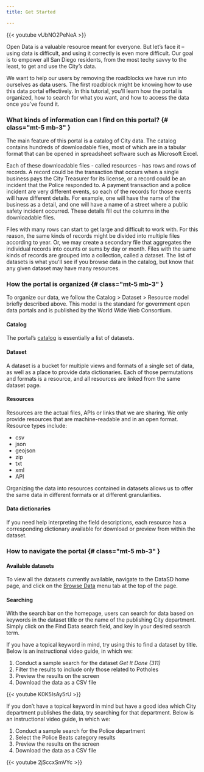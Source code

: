 ```yaml
---
title: Get Started

---
```


{{< youtube vUbNO2PeNeA >}}

Open Data is a valuable resource meant for everyone. But let’s face it – using data is difficult, and using it correctly is even more difficult. Our goal is to empower all San Diego residents, from the most techy savvy to the least, to get and use the City’s data.

We want to help our users by removing the roadblocks we have run into ourselves as data users. The first roadblock might be knowing how to use this data portal effectively. In this tutorial, you'll learn how the portal is organized, how to search for what you want, and how to access the data once you've found it.

### What kinds of information can I find on this portal?  {# class="mt-5 mb-3" }

The main feature of this portal is a catalog of City data. The catalog contains hundreds of downloadable files, most of which are in a tabular format that can be opened in spreadsheet software such as Microsoft Excel.

Each of these downloadable files - called resources - has rows and rows of records. A record could be the transaction that occurs when a single business pays the City Treasurer for its license, or a record could be an incident that the Police responded to. A payment transaction and a police incident are very different events, so each of the records for those events will have different details. For example, one will have the name of the business as a detail, and one will have a name of a street where a public safety incident occurred. These details fill out the columns in the downloadable files.

Files with many rows can start to get large and difficult to work with. For this reason, the same kinds of records might be divided into multiple files according to year. Or, we may create a secondary file that aggregates the individual records into counts or sums by day or month. Files with the same kinds of records are grouped into a collection, called a dataset. The list of datasets is what you'll see if you browse data in the catalog, but know that any given dataset may have many resources.

### How the portal is organized {# class="mt-5 mb-3" }

To organize our data, we follow the Catalog > Dataset > Resource model briefly described above. This model is the standard for government open data portals and is published by the World Wide Web Consortium.

#### Catalog

The portal’s [catalog](/datasets) is essentially a list of datasets.

#### Dataset

A dataset is a bucket for multiple views and formats of a single set of data, as well as a place to provide data dictionaries. Each of those permutations and formats is a resource, and all resources are linked from the same dataset page.

#### Resources 

Resources are the actual files, APIs or links that we are sharing. We only provide resources that are machine-readable and in an open format. Resource types include:

* csv
* json
* geojson
* zip
* txt
* xml
* API

Organizing the data into resources contained in datasets allows us to offer the same data in different formats or at different granularities.

#### Data dictionaries

If you need help interpreting the field descriptions, each resource has a corresponding dictionary available for download or preview from within the dataset.

### How to navigate the portal {# class="mt-5 mb-3" }

#### Available datasets

To view all the datasets currently available, navigate to the  DataSD home page, and click on the [Browse Data](/datasets) menu tab at the top of the page.

#### Searching

With the search bar on the homepage, users can search for data based on keywords in the dataset title or the name of the publishing City department. Simply click on the Find Data search field, and key in your desired search term.

If you have a topical keyword in mind, try using this to find a dataset by title. Below is an instructional video guide, in which we:

1.  Conduct a sample search for the dataset *Get It Done (311)*
2.  Filter the results to include only those related to Potholes
3.  Preview the results on the screen
4.  Download the data as a CSV file


{{< youtube K0K5IsAy5rU >}}

If you don’t have a topical keyword in mind but have a good idea which City department publishes the data, try searching for that department. Below is an instructional video guide, in which we:

1.  Conduct a sample search for the Police department
2.  Select the Police Beats category results
3.  Preview the results on the screen
4.  Download the data as a CSV file

{{< youtube 2jSccxSmVYc >}}

